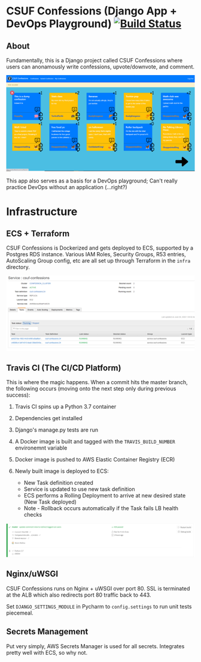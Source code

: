 # CSUF Confessions (Django App + DevOps Playground) [![Build Status](https://travis-ci.com/Kevin-Molina/Django-CSUF-Confessions.svg?token=awxS7xevuFnA61PqqXup&branch=master)](https://travis-ci.com/Kevin-Molina/Django-CSUF-Confessions)


## About

Fundamentally, this is a Django project called CSUF Confessions where users can anonamously write confessions, upvote/downvote, and comment. 

![Website Screenshot](readme_shot.png)

This app also serves as a basis for a DevOps playground; Can't really practice DevOps without an application (...right?) 

# Infrastructure

## ECS + Terraform

CSUF Confessions is Dockerized and gets deployed to ECS, supported by a Postgres RDS instance. Various IAM Roles, Security Groups, R53 entries, AutoScaling Group config, etc are all set up through Terraform in the `infra` directory.

![ECS Screenshot](ecs_shot.png)

## Travis CI (The CI/CD Platform)

This is where the magic happens. When a commit hits the master branch, the following occurs (moving onto the next step only during previous success):

1) Travis CI spins up a Python 3.7 container
2) Dependencies get installed
3) Django's manage.py tests are run
4) A Docker image is built and tagged with the `TRAVIS_BUILD_NUMBER` environemnt variable
5) Docker image is pushed to AWS Elastic Container Registry (ECR)
6) Newly built image is deployed to ECS:
    
    * New Task definition created
    * Service is updated to use new task definition
    * ECS performs a Rolling Deployment to arrive at new desired state (New Task deployed)
    * Note - Rollback occurs automatically if the Task fails LB health checks

![Travis Screenshot](travis_shot.png)

## Nginx/uWSGI

CSUF Confessions runs on Nginx + uWSGI over port 80. SSL is terminated at the ALB which also redirects port 80 traffic back to 443.

Set `DJANGO_SETTINGS_MODULE` in Pycharm to `config.settings` to run unit tests piecemeal.

## Secrets Management

Put very simply, AWS Secrets Manager is used for all secrets. Integrates pretty well with ECS, so why not.
